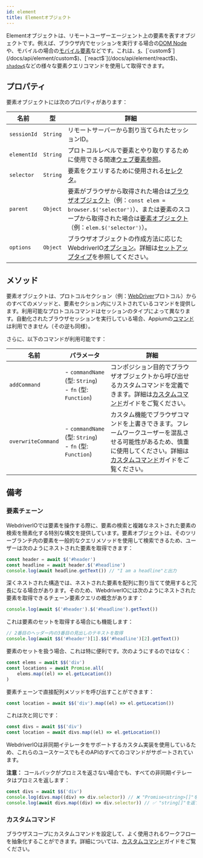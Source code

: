 ```yaml
---
id: element
title: Elementオブジェクト
---
```


Elementオブジェクトは、リモートユーザーエージェント上の要素を表すオブジェクトです。例えば、ブラウザ内でセッションを実行する場合の[DOM Node](https://developer.mozilla.org/en-US/docs/Web/API/Element)や、モバイルの場合の[モバイル要素](https://developer.apple.com/documentation/swift/sequence/element)などです。これは、[`$`](/docs/api/element/$)、[`custom$`](/docs/api/element/custom$)、[`react$`](/docs/api/element/react$)、[`shadow$`](/docs/api/element/shadow$)などの様々な要素クエリコマンドを使用して取得できます。

## プロパティ

要素オブジェクトには次のプロパティがあります：

| 名前 | 型 | 詳細 |
| ---- | ---- | ------- |
| `sessionId` | `String` | リモートサーバーから割り当てられたセッションID。 |
| `elementId` | `String` | プロトコルレベルで要素とやり取りするために使用できる関連[ウェブ要素参照](https://w3c.github.io/webdriver/#elements)。 |
| `selector` | `String` | 要素をクエリするために使用される[セレクタ](/docs/selectors)。 |
| `parent` | `Object` | 要素がブラウザから取得された場合は[ブラウザオブジェクト](/docs/api/browser)（例：`const elem = browser.$('selector')`）、または要素のスコープから取得された場合は[要素オブジェクト](/docs/api/element)（例：`elem.$('selector')`）。 |
| `options` | `Object` | ブラウザオブジェクトの作成方法に応じたWebdriverIO[オプション](/docs/configuration)。詳細は[セットアップタイプ](/docs/setuptypes)を参照してください。 |

## メソッド
要素オブジェクトは、プロトコルセクション（例：[WebDriver](/docs/api/webdriver)プロトコル）からのすべてのメソッドと、要素セクション内にリストされているコマンドを提供します。利用可能なプロトコルコマンドはセッションのタイプによって異なります。自動化されたブラウザセッションを実行している場合、Appiumの[コマンド](/docs/api/appium)は利用できません（その逆も同様）。

さらに、以下のコマンドが利用可能です：

| 名前 | パラメータ | 詳細 |
| ---- | ---------- | ------- |
| `addCommand` | - `commandName` (型: `String`)<br />- `fn` (型: `Function`) | コンポジション目的でブラウザオブジェクトから呼び出せるカスタムコマンドを定義できます。詳細は[カスタムコマンド](/docs/customcommands)ガイドをご覧ください。 |
| `overwriteCommand` | - `commandName` (型: `String`)<br />- `fn` (型: `Function`) | カスタム機能でブラウザコマンドを上書きできます。フレームワークユーザーを混乱させる可能性があるため、慎重に使用してください。詳細は[カスタムコマンド](/docs/customcommands#overwriting-native-commands)ガイドをご覧ください。 |

## 備考

### 要素チェーン

WebdriverIOでは要素を操作する際に、要素の検索と複雑なネストされた要素の検索を簡素化する特別な構文を提供しています。要素オブジェクトは、そのツリーブランチ内の要素を一般的なクエリメソッドを使用して検索できるため、ユーザーは次のようにネストされた要素を取得できます：

```js
const header = await $('#header')
const headline = await header.$('#headline')
console.log(await headline.getText()) // "I am a headline"と出力
```

深くネストされた構造では、ネストされた要素を配列に割り当てて使用すると冗長になる場合があります。そのため、WebdriverIOには次のようにネストされた要素を取得できるチェーン要素クエリの概念があります：

```js
console.log(await $('#header').$('#headline').getText())
```

これは要素のセットを取得する場合にも機能します：

```js
// 2番目のヘッダー内の3番目の見出しのテキストを取得
console.log(await $$('#header')[1].$$('#headline')[2].getText())
```

要素のセットを扱う場合、これは特に便利です。次のようにするのではなく：

```js
const elems = await $$('div')
const locations = await Promise.all(
    elems.map((el) => el.getLocation())
)
```

要素チェーンで直接配列メソッドを呼び出すことができます：

```js
const location = await $$('div').map((el) => el.getLocation())
```

これは次と同じです：

```js
const divs = await $$('div')
const location = await divs.map((el) => el.getLocation())
```

WebdriverIOは非同期イテレータをサポートするカスタム実装を使用しているため、これらのユースケースでもそのAPIのすべてのコマンドがサポートされています。

__注意：__ コールバックがプロミスを返さない場合でも、すべての非同期イテレータはプロミスを返します：

```ts
const divs = await $$('div')
console.log(divs.map((div) => div.selector)) // ❌ "Promise<string>[]"を返す
console.log(await divs.map((div) => div.selector)) // ✅ "string[]"を返す
```

### カスタムコマンド

ブラウザスコープにカスタムコマンドを設定して、よく使用されるワークフローを抽象化することができます。詳細については、[カスタムコマンド](/docs/customcommands#adding-custom-commands)ガイドをご覧ください。